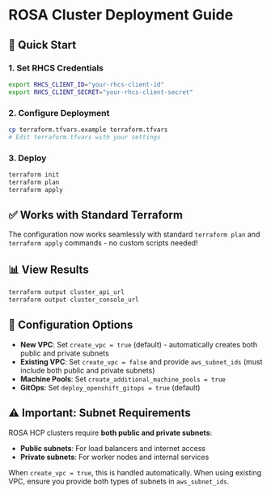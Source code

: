 # ROSA Cluster Deployment Guide

## 🚀 Quick Start

### 1. Set RHCS Credentials
```bash
export RHCS_CLIENT_ID="your-rhcs-client-id"
export RHCS_CLIENT_SECRET="your-rhcs-client-secret"
```

### 2. Configure Deployment
```bash
cp terraform.tfvars.example terraform.tfvars
# Edit terraform.tfvars with your settings
```

### 3. Deploy
```bash
terraform init
terraform plan
terraform apply
```

## ✅ Works with Standard Terraform

The configuration now works seamlessly with standard `terraform plan` and `terraform apply` commands - no custom scripts needed!

## 📊 View Results
```bash
terraform output cluster_api_url
terraform output cluster_console_url
```

## 🔧 Configuration Options

- **New VPC**: Set `create_vpc = true` (default) - automatically creates both public and private subnets
- **Existing VPC**: Set `create_vpc = false` and provide `aws_subnet_ids` (must include both public and private subnets)
- **Machine Pools**: Set `create_additional_machine_pools = true`
- **GitOps**: Set `deploy_openshift_gitops = true` (default)

## ⚠️ Important: Subnet Requirements

ROSA HCP clusters require **both public and private subnets**:
- **Public subnets**: For load balancers and internet access
- **Private subnets**: For worker nodes and internal services

When `create_vpc = true`, this is handled automatically. When using existing VPC, ensure you provide both types of subnets in `aws_subnet_ids`.
